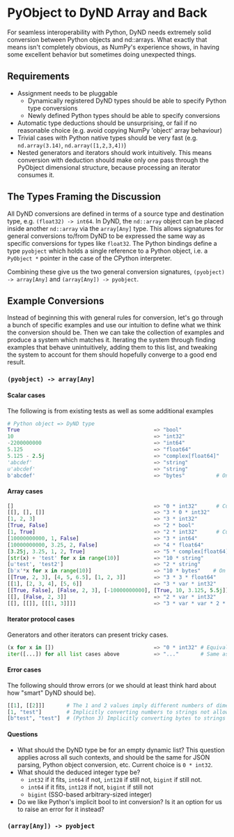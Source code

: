 # PyObject to DyND Array and Back

For seamless interoperability with Python, DyND needs extremely solid conversion between Python objects and nd::arrays. What exactly that means isn't completely obvious, as NumPy's experience shows, in having some excellent behavior but sometimes doing unexpected things.

## Requirements

* Assignment needs to be pluggable
  * Dynamically registered DyND types should be able to specify Python type conversions
  * Newly defined Python types should be able to specify conversions
* Automatic type deductions should be unsurprising, or fail if no reasonable choice (e.g. avoid copying NumPy 'object' array behaviour)
* Trivial cases with Python native types should be very fast (e.g. `nd.array(3.14)`, `nd.array([1,2,3,4])`)
* Nested generators and iterators should work intuitively. This means conversion with deduction should make only one pass through the PyObject dimensional structure, because processing an iterator consumes it.

## The Types Framing the Discussion

All DyND conversions are defined in terms of a source type and destination type, e.g. `(float32) -> int64`. In DyND, the `nd::array` object can be placed inside another `nd::array` via the `array[Any]` type. This allows signatures for general conversions to/from DyND to be expressed the same way as specific conversions for types like `float32`. The Python bindings define a type `pyobject` which holds a single reference to a Python object, i.e. a `PyObject *` pointer in the case of the CPython interpreter. 

Combining these give us the two general conversion signatures, `(pyobject) -> array[Any]` and `(array[Any]) -> pyobject`.

## Example Conversions

Instead of beginning this with general rules for conversion, let's go through a bunch of specific examples and use our intuition to define what we think the conversion should be. Then we can take the collection of examples and produce a system which matches it. Iterating the system through finding examples that behave unintuitively, adding them to this list, and tweaking the system to account for them should hopefully converge to a good end result.

### `(pyobject) -> array[Any]`

#### Scalar cases

The following is from existing tests as well as some additional examples

```python
# Python object => DyND type
True                                           => "bool"
10                                             => "int32"
-2200000000                                    => "int64"
5.125                                          => "float64"
5.125 - 2.5j                                   => "complex[float64]"
'abcdef'                                       => "string"
u'abcdef'                                      => "string"
b'abcdef'                                      => "bytes"          # On Python 3
```

#### Array cases

```python
[]                                             => "0 * int32"      # Current choice for empty dynamic list
[[], [], []]                                   => "3 * 0 * int32"
[1, 2, 3]                                      => "3 * int32"
[True, False]                                  => "2 * bool"
[1, True]                                      => "2 * int32"      # Current integer behaviour
[10000000000, 1, False]                        => "3 * int64"
[10000000000, 3.25, 2, False]                  => "4 * float64"
[3.25j, 3.25, 1, 2, True]                      => "5 * complex[float64]"
[str(x) + 'test' for x in range(10)]           => "10 * string"
[u'test', 'test2']                             => "2 * string"
[b'x'*x for x in range(10)]                    => "10 * bytes"    # On Python 3
[[True, 2, 3], [4, 5, 6.5], [1, 2, 3]]         => "3 * 3 * float64"
[[1], [2, 3, 4], [5, 6]]                       => "3 * var * int32"
[[True, False], [False, 2, 3], [-10000000000], [True, 10, 3.125, 5.5j]] => "4 * var * complex[float64]"
[[], [False, 2, 3]]                            => "2 * var * int32"
[[], [[]], [[[1, 3]]]]                         => "3 * var * var * 2 * int32"
```

#### Iterator protocol cases

Generators and other iterators can present tricky cases.

```python
(x for x in [])                                => "0 * int32" # Equivalent to []
iter([...]) for all list cases above           => "..."       # Same as the list version but as iterator
```

#### Error cases

The following should throw errors (or we should at least think hard about how "smart" DyND should be).

```python
[[1], [[2]]]       # The 1 and 2 values imply different numbers of dimensions
[1, "test"]        # Implicitly converting numbers to strings not allowed
[b"test", "test"]  # (Python 3) Implicitly converting bytes to strings or vice versa is not allowed

```

#### Questions

* What should the DyND type be for an empty dynamic list? This question applies across all such contexts, and should be the same for JSON parsing, Python object conversion, etc. Current choice is `0 * int32`.
* What should the deduced integer type be?
  * `int32` if it fits, `int64` if not, `int128` if still not, `bigint` if still not.
  * `int64` if it fits, `int128` if not, `bigint` if still not
  * `bigint` (SSO-based arbitrary-sized integer)
* Do we like Python's implicit bool to int conversion? Is it an option for us to raise an error for it instead?

### `(array[Any]) -> pyobject`

